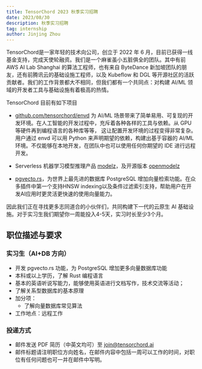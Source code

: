 ```yaml
---
title: TensorChord 2023 秋季实习招聘
date: 2023/08/30
description: 秋季实习招聘
tag: internship
author: Jinjing Zhou
---
```


TensorChord是一家年轻的技术向公司，创立于 2022 年 6 月，目前已获得一线基金支持，完成天使轮融资。我们是一个麻雀虽小五脏俱全的团队。其中有前 AWS AI Lab Shanghai 的算法工程师，也有来自 ByteDance 新加坡团队的朋友，还有前腾讯云的基础设施工程师，以及 Kubeflow 和 DGL 等开源社区的活跃贡献者。我们的工作背景都大不相同，但我们都有一个共同点：对构建 AI/ML 领域的开发者工具与基础设施有着极高的热情。

TensorChord 目前有如下项目
-  [github.com/tensorchord/envd](https://github.com/tensorchord/envd) 为 AI/ML 场景带来了简单易用、可复现的开发环境。在人工智能的开发过程中，充斥着各种各样的工具与依赖。从 GPU 等硬件再到编程语言的各种库等等， 这让配置开发环境的过程变得非常复杂。用户通过 envd 可以用 Python 来声明期望的依赖，构建出基于容器的 AI/ML 环境。不仅能够在本地开发，在团队中也可以使用任何你期望的 IDE 进行远程开发。

- Serverless 机器学习模型推理产品 [modelz](https://docs.modelz.ai)，及开源版本 [openmodelz](https://github.com/tensorchord/openmodelz)

- [pgvecto.rs](https://github.com/tensorchord/pgvecto.rs)，为世界上最先进的数据库 PostgreSQL 增加向量检索功能。在众多插件中第一个支持HNSW indexing以及条件过滤索引支持，帮助用户在开发AI应用时更灵活更快速的使用向量能力。


因此我们正在寻找更多志同道合的小伙伴们，共同构建下一代的云原生 AI 基础设施。对于实习生我们期望你一周能投入4-5天，实习时长至少3个月。

## 职位描述与要求

### 实习生（AI+DB 方向）

- 开发 pgvecto.rs 功能，为 PostgreSQL 增加更多向量数据库功能
- 本科或以上学历，了解 Rust 编程语言
- 基本的英语听说写能力，能够使用英语进行文档写作，技术交流等活动；
- 了解关系型数据库的基本原理
- 加分项：
  - 了解向量数据库常见算法
- 工作地点：远程工作

### 投递方式

- 邮件发送 PDF 简历（中英文均可）至 join@tensorchord.ai
- 邮件标题请注明职位方向姓名，在邮件内容中包括一周可以工作的时间，对职位有任何问题也可一并在邮件中写明。
